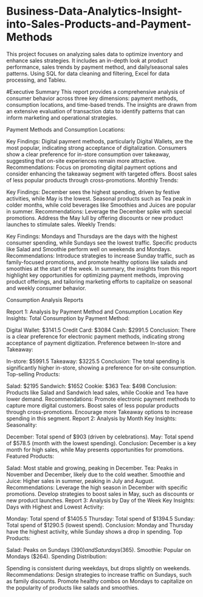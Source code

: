 # Business-Data-Analytics-Insight-into-Sales-Products-and-Payment-Methods
This project focuses on analyzing sales data to optimize inventory and enhance sales strategies. It includes an in-depth look at product performance, sales trends by payment method, and daily/seasonal sales patterns. Using SQL for data cleaning and filtering, Excel for data processing, and Tableu.


#Executive Summary
This report provides a comprehensive analysis of consumer behavior across three key dimensions: payment methods, consumption locations, and time-based trends. The insights are drawn from an extensive evaluation of transaction data to identify patterns that can inform marketing and operational strategies.

Payment Methods and Consumption Locations:

Key Findings: Digital payment methods, particularly Digital Wallets, are the most popular, indicating strong acceptance of digitalization. Consumers show a clear preference for in-store consumption over takeaway, suggesting that on-site experiences remain more attractive.
Recommendations: Focus on promoting digital payment options and consider enhancing the takeaway segment with targeted offers. Boost sales of less popular products through cross-promotions.
Monthly Trends:

Key Findings: December sees the highest spending, driven by festive activities, while May is the lowest. Seasonal products such as Tea peak in colder months, while cold beverages like Smoothies and Juices are popular in summer.
Recommendations: Leverage the December spike with special promotions. Address the May lull by offering discounts or new product launches to stimulate sales.
Weekly Trends:

Key Findings: Mondays and Thursdays are the days with the highest consumer spending, while Sundays see the lowest traffic. Specific products like Salad and Smoothie perform well on weekends and Mondays.
Recommendations: Introduce strategies to increase Sunday traffic, such as family-focused promotions, and promote healthy options like salads and smoothies at the start of the week.
In summary, the insights from this report highlight key opportunities for optimizing payment methods, improving product offerings, and tailoring marketing efforts to capitalize on seasonal and weekly consumer behavior.

Consumption Analysis Reports

Report 1: Analysis by Payment Method and Consumption Location
Key Insights:
Total Consumption by Payment Method:

Digital Wallet: $3141.5
Credit Card: $3084
Cash: $2991.5
Conclusion: There is a clear preference for electronic payment methods, indicating strong acceptance of payment digitization.
Preference between In-store and Takeaway:

In-store: $5991.5
Takeaway: $3225.5
Conclusion: The total spending is significantly higher in-store, showing a preference for on-site consumption.
Top-selling Products:

Salad: $2195
Sandwich: $1652
Cookie: $363
Tea: $498
Conclusion: Products like Salad and Sandwich lead sales, while Cookie and Tea have lower demand.
Recommendations:
Promote electronic payment methods to capture more digital customers.
Boost sales of less popular products through cross-promotions.
Encourage more Takeaway options to increase spending in this segment.
Report 2: Analysis by Month
Key Insights:
Seasonality:

December: Total spend of $903 (driven by celebrations).
May: Total spend of $578.5 (month with the lowest spending).
Conclusion: December is a key month for high sales, while May presents opportunities for promotions.
Featured Products:

Salad: Most stable and growing, peaking in December.
Tea: Peaks in November and December, likely due to the cold weather.
Smoothie and Juice: Higher sales in summer, peaking in July and August.
Recommendations:
Leverage the high season in December with specific promotions.
Develop strategies to boost sales in May, such as discounts or new product launches.
Report 3: Analysis by Day of the Week
Key Insights:
Days with Highest and Lowest Activity:

Monday: Total spend of $1405.5
Thursday: Total spend of $1394.5
Sunday: Total spend of $1290.5 (lowest spend).
Conclusion: Monday and Thursday have the highest activity, while Sunday shows a drop in spending.
Top Products:

Salad: Peaks on Sundays ($390) and Saturdays ($365).
Smoothie: Popular on Mondays ($264).
Spending Distribution:

Spending is consistent during weekdays, but drops slightly on weekends.
Recommendations:
Design strategies to increase traffic on Sundays, such as family discounts.
Promote healthy combos on Mondays to capitalize on the popularity of products like salads and smoothies.
